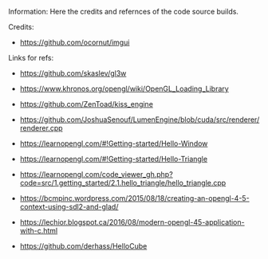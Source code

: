 Information: Here the credits and refernces of the code source builds.

Credits:
 * https://github.com/ocornut/imgui


Links for refs:
 * https://github.com/skaslev/gl3w
 * https://www.khronos.org/opengl/wiki/OpenGL_Loading_Library

 * https://github.com/ZenToad/kiss_engine
 * https://github.com/JoshuaSenouf/LumenEngine/blob/cuda/src/renderer/renderer.cpp
 * https://learnopengl.com/#!Getting-started/Hello-Window
 * https://learnopengl.com/#!Getting-started/Hello-Triangle
 * https://learnopengl.com/code_viewer_gh.php?code=src/1.getting_started/2.1.hello_triangle/hello_triangle.cpp
 * https://bcmpinc.wordpress.com/2015/08/18/creating-an-opengl-4-5-context-using-sdl2-and-glad/
 * https://lechior.blogspot.ca/2016/08/modern-opengl-45-application-with-c.html

 * https://github.com/derhass/HelloCube
 


